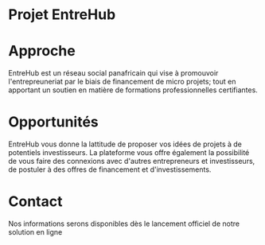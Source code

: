 # Projet EntreHub

# Approche

EntreHub est un réseau social panafricain qui vise à promouvoir l'entrepreuneriat par le biais de financement de micro projets;
tout en apportant un soutien en matière de formations professionnelles certifiantes.

# Opportunités

EntreHub vous donne la lattitude de proposer vos idées de projets à de potentiels investisseurs.
La plateforme vous offre également la possibilité de vous faire des connexions avec d'autres entrepreneurs et investisseurs, de postuler à des offres
de financement et d'investissements.

# Contact

Nos informations serons disponibles dès le lancement officiel de notre solution en ligne
